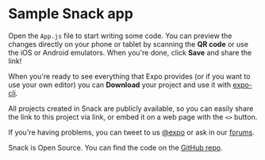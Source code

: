 # Sample Snack app

Open the `App.js` file to start writing some code. You can preview the changes directly on your phone or tablet by
scanning the **QR code** or use the iOS or Android emulators. When you're done, click **Save** and share the link!

When you're ready to see everything that Expo provides (or if you want to use your own editor) you can **Download** your
project and use it with [expo-cli](https://docs.expo.io/get-started/installation).

All projects created in Snack are publicly available, so you can easily share the link to this project via link, or
embed it on a web page with the `<>` button.

If you're having problems, you can tweet to us [@expo](https://twitter.com/expo) or ask in
our [forums](https://forums.expo.io/c/snack).

Snack is Open Source. You can find the code on the [GitHub repo](https://github.com/expo/snack).
